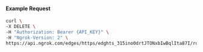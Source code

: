 <!-- Code generated for API Clients. DO NOT EDIT. -->

#### Example Request

```bash
curl \
-X DELETE \
-H "Authorization: Bearer {API_KEY}" \
-H "Ngrok-Version: 2" \
https://api.ngrok.com/edges/https/edghts_315ino0drtJTONxbIwBqlIta87I/routes/edghtsrt_315insWzR0anweKef5tn1XzHz73/traffic_policy
```
